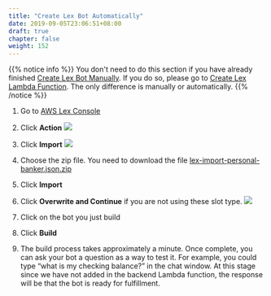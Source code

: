```yaml
---
title: "Create Lex Bot Automatically"
date: 2019-09-05T23:06:51+08:00
draft: true
chapter: false
weight: 152
---
```


{{% notice info %}}
You don't need to do this section if you have already finished 
[Create Lex Bot Manually](/custom-skill/1.create-lex/). If you do so,
please go to [Create Lex Lambda Function](/custom-skill/3.create-lex-lambda/).
The only difference is manually or automatically.
{{% /notice %}}

1. Go to [AWS Lex Console](https://console.aws.amazon.com/lex)

1. Click **Action**
    ![](/images/ask/lex-action.png) 

1. Click **Import** 
    ![](/images/ask/import.png) 

1. Choose the zip file. You need to download the 
file [lex-import-personal-banker.json.zip](../workshop/lex-import-personal-banker.json.zip) 

1. Click **Import** 

1. Click **Overwrite and Continue** if you are not using these slot type.
    ![](/images/ask/import-bot.png) 

1. Click on the bot you just build

1. Click **Build**

1. The build process takes approximately a minute. Once complete, 
you can ask your bot a question as a way to test it. For example, you could 
type “what is my checking balance?” in the chat window. At this stage since we 
have not added in the backend Lambda function, the response will be that the bot 
is ready for fulfillment.

